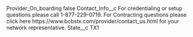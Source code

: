 <?xml version="1.0" encoding="UTF-8"?>
<CustomMetadata xmlns="http://soap.sforce.com/2006/04/metadata" xmlns:xsi="http://www.w3.org/2001/XMLSchema-instance" xmlns:xsd="http://www.w3.org/2001/XMLSchema">
    <label>Provider_On_boarding</label>
    <protected>false</protected>
    <values>
        <field>Contact_Info__c</field>
        <value xsi:type="xsd:string">For credentialing or setup questions please call 1-877-229-0719. For Contracting questions please click here https://www.bcbstx.com/provider/contact_us.html for your network representative.</value>
    </values>
    <values>
        <field>State__c</field>
        <value xsi:type="xsd:string">TX1</value>
    </values>
</CustomMetadata>
